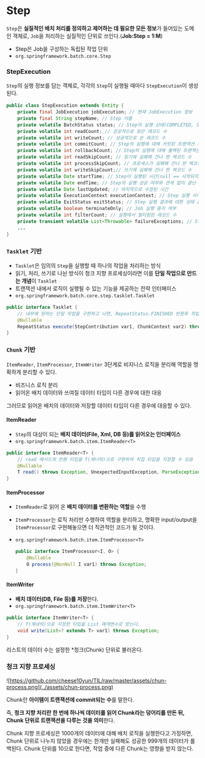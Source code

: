# Step

`Step`은 **실질적인 배치 처리를 정의하고 제어하는 데 필요한 모든 정보**가 들어있는 도메인 객체로, `Job`을 처리하는 실질적인 단위로 쓰인다.(**Job:Step = 1:M**)

- Step은 Job을 구성하는 독립된 작업 단위
- `org.springframework.batch.core.Step`

### StepExecution

`Step`의 실행 정보를 담는 객체로, 각각의 `Step`이 실행될 때마다 `StepExecution`이 생성된다.

```java
public class StepExecution extends Entity {
    private final JobExecution jobExecution; // 현재 JobExecution 정보
    private final String stepName; // Step 이름
    private volatile BatchStatus status; // Step의 실행 상태(COMPLETED, STARTING, STARTED ...)
    private volatile int readCount; // 성공적으로 읽은 레코드 수
    private volatile int writeCount; // 성공적으로 쓴 레코드 수
    private volatile int commitCount; // Step의 실행에 대해 커밋된 트랜잭션 수
    private volatile int rollbackCount; // Step의 실행에 대해 롤백된 트랜잭션 수
    private volatile int readSkipCount; // 읽기에 실패해 건너 띈 렉코드 수
    private volatile int processSkipCount; // 프로세스가 실패해 건너 띈 렉코드 수
    private volatile int writeSkipCount;// 쓰기에 실패해 건너 띈 렉코드 수
    private volatile Date startTime; // Step이 실행된 시간(null == 시작되지 않음)
    private volatile Date endTime; // Step의 실행 성공 여부와 관계 없이 끝난 시간
    private volatile Date lastUpdated; // 마지막으로 수정된 시간
    private volatile ExecutionContext executionContext; // Step 실행 사이에 유지해야하는 사용자 데이터
    private volatile ExitStatus exitStatus; // Step 실행 결과에 대한 상태 값(UNKOWN, EXECUTING, COMPLETE, ...)
    private volatile boolean terminateOnly; // Job 실행 중지 여부
    private volatile int filterCount; // 실행에서 필터링된 레코드 수
    private transient volatile List<Throwable> failureExceptions; // Step 실행중 발생한 예외 리스트
    ...
}
```

### `Tasklet` 기반

- `Tasklet`은 임의의 `Step`을 실행할 때 하나의 작업을 처리하는 방식
- 읽기, 처리, 쓰기로 나뉜 방식이 청크 지향 프로세싱이라면 이를 **단일 작업으로 만드는 개념**이 `Tasklet`
- 트랜잭션 내에서 로직이 실행될 수 있는 기능을 제공하는 전략 인터페이스
- `org.springframework.batch.core.step.tasklet.Tasklet`

```java
public interface Tasklet {
  	// 내부에 원하는 단일 작업을 구현하고 나면, RepeatStatus.FINISHED 반환후 작업이 계속되면 RepeatStatus.CONTINUABLE 반환
    @Nullable
    RepeatStatus execute(StepContribution var1, ChunkContext var2) throws Exception;
}
```

### `Chunk` 기반

`ItemReader`, `ItemProcessor`, `ItemWriter` 3단계로 비지니스 로직을 분리해 역할을 명확하게 분리할 수 있다.

- 비즈니스 로직 분리
- 읽어온 배치 데이터와 쓰여질 데이터 타입이 다른 경우에 대한 대응

 그러므로 읽어온 배치의 데이터와 저장할 데이터 타입이 다른 경우에 대응할 수 있다.

#### ItemReader

- `Step`의 대상이 되는 **배치 데이터(File, Xml, DB 등)를 읽어오는 인터페이스** 
- `org.springframework.batch.item.ItemReader<T>`

```java
public interface ItemReader<T> {
    // read 메서드의 반환 타입을 T(제너릭)으로 구현하여 직접 타입을 지정할 수 있음
    @Nullable
    T read() throws Exception, UnexpectedInputException, ParseException, NonTransientResourceException;
}
```

#### ItemProcessor

- `ItemReader`로 읽어 온 **배치 데이터를 변환하는 역할**을 수행
- `ItemProcessor`는 로직 처리만 수행하여 역할을 분리하고, 명확한 input/output을 `ItemProcessor`로 구현해놓으면 더 직관적인 코드가 될 것이다.

- `org.springframework.batch.item.ItemProcessor<T>`

  ```java
  public interface ItemProcessor<I, O> {
      @Nullable
      O process(@NonNull I var1) throws Exception;
  }
  ```

#### ItemWriter

  - **배치 데이터(DB, File 등)를 저장**한다.
  - `org.springframework.batch.item.ItemWriter<T>`

  ```java
  public interface ItemWriter<T> {
      // T(제네릭)으로 지정한 타입을 List 매개변수로 받는다.
      void write(List<? extends T> var1) throws Exception;
  }
  ```

  리스트의 데이터 수는 설정한 \*청크(Chunk) 단위로 불러온다.

### 청크 지향 프로세싱

![https://github.com/cheese10yun/TIL/raw/master/assets/chun-process.png](../assets/chun-process.png)

Chunk란 **아이템이 트랜잭션에 commit되는 수**를 말한다.

즉, **청크 지향 처리란 한 번에 하나씩 데이터를 읽어 Chunk라는 덩어리를 만든 뒤, Chunk 단위로 트랜잭션을 다루는 것을 의미**한다.

Chunk 지향 프로세싱은 1000개의 데이터에 대해 배치 로직을 실행한다고 가정하면, Chunk 단위로 나누지 않았을 경우에는 한개만 실패해도 성공한 999개의 데이터가 롤백된다. Chunk 단위를 10으로 한다면, 작업 중에 다른 Chunk는 영향을 받지 않는다. 
